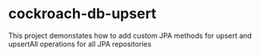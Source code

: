 # cockroach-db-upsert
This project demonstates how to add custom JPA methods for upsert and upsertAll operations for all JPA repositories
